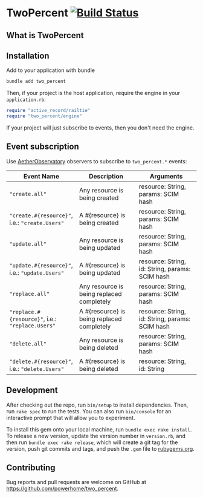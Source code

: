 # TwoPercent [![Build Status](https://travis-ci.org/powerhome/two_percent.svg?branch=master)](https://travis-ci.org/powerhome/two_percent)

## What is TwoPercent


## Installation

Add to your application with bundle

```ruby
bundle add two_percent
```

Then, if your project is the host application, require the engine in your `application.rb`:

```ruby
require "active_record/railtie"
require "two_percent/engine"
```

If your project will just subscribe to events, then you don't need the engine.

## Event subscription

Use [AetherObservatory](https://github.com/powerhome/power-tools/blob/main/packages/aether_observatory/docs/README.md#stopping-observers) observers to subscribe to `two_percent.*` events:

| Event Name  | Description | Arguments |
| - | - | - |
| `"create.all"` | Any resource is being created | resource: String, params: SCIM hash |
| `"create.#{resource}"`, i.e.: `"create.Users"` | A #{resource} is being created | resource: String, params: SCIM hash |
| `"update.all"` | Any resource is being updated | resource: String, params: SCIM hash |
| `"update.#{resource}"`, i.e.: `"update.Users"` | A #{resource} is being updated | resource: String, id: String, params: SCIM hash |
| `"replace.all"` | Any resource is being replaced completely | resource: String, params: SCIM hash |
| `"replace.#{resource}"`, i.e.: `"replace.Users"` | A #{resource} is being replaced completely | resource: String, id: String, params: SCIM hash |
| `"delete.all"` | Any resource is being deleted | resource: String, params: SCIM hash |
| `"delete.#{resource}"`, i.e.: `"delete.Users"` | A #{resource} is being deleted | resource: String, id: String |

## Development

After checking out the repo, run `bin/setup` to install dependencies. Then, run
`rake spec` to run the tests. You can also run `bin/console` for an interactive
prompt that will allow you to experiment.

To install this gem onto your local machine, run `bundle exec rake install`. To
release a new version, update the version number in `version.rb`, and then run
`bundle exec rake release`, which will create a git tag for the version, push
git commits and tags, and push the `.gem` file to [rubygems.org](https://rubygems.org).

## Contributing

Bug reports and pull requests are welcome on GitHub at https://github.com/powerhome/two_percent.
